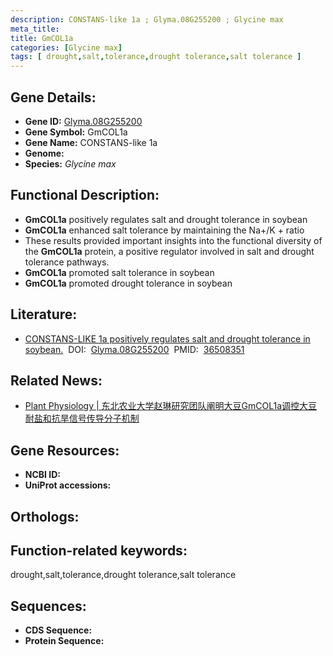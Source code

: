 ```yaml
---
description: CONSTANS-like 1a ; Glyma.08G255200 ; Glycine max
meta_title:
title: GmCOL1a
categories: [Glycine max]
tags: [ drought,salt,tolerance,drought tolerance,salt tolerance ]
---
```


## Gene Details:
- **Gene ID:**	[Glyma.08G255200]()
- **Gene Symbol:** GmCOL1a
- **Gene Name:** CONSTANS-like 1a
- **Genome:** []()
- **Species:** *Glycine max*

## Functional Description:
   - **GmCOL1a** positively regulates salt and drought tolerance in soybean
   - **GmCOL1a** enhanced salt tolerance by maintaining the Na+/K + ratio
   - These results provided important insights into the functional diversity of the **GmCOL1a** protein, a positive regulator involved in salt and drought tolerance pathways.
   - **GmCOL1a** promoted salt tolerance in soybean
   - **GmCOL1a** promoted drought tolerance in soybean

## Literature:
   - [CONSTANS-LIKE 1a positively regulates salt and drought tolerance in soybean.]( https://academic.oup.com/plphys/article/191/4/2427/6889457?login=true)&nbsp;&nbsp;DOI:&nbsp;&nbsp;[Glyma.08G255200](https://academic.oup.com/plphys/article/191/4/2427/6889457?login=true)&nbsp;&nbsp;PMID:&nbsp;&nbsp;[36508351](https://pubmed.ncbi.nlm.nih.gov/36508351/)

## Related News:
   - [Plant Physiology | 东北农业大学赵琳研究团队阐明大豆GmCOL1a调控大豆耐盐和抗旱信号传导分子机制](https://mp.weixin.qq.com/s?__biz=Mzg3MDEwNDEyMg==&mid=2247542576&idx=6&sn=64695ba30575d9879ce9fdca0e93a9bc&chksm=ce908a65f9e703731d3dbc83f4472f159890316b5a108b4b07fb79a1bb08d51b5a52298f8fe2&scene=27#wechat_redirect)

## Gene Resources:
- **NCBI ID:** [](https://www.ncbi.nlm.nih.gov/gene/?term=)
- **UniProt accessions:** [](https://www.uniprot.org/uniprotkb//entry)

## Orthologs:

## Function-related keywords:
drought,salt,tolerance,drought tolerance,salt tolerance

## Sequences:
- **CDS Sequence:**
- **Protein Sequence:**
